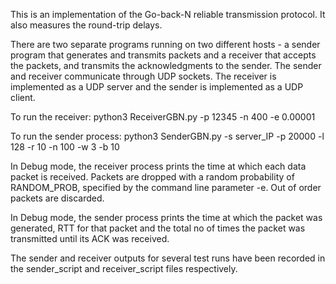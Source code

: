 This is an implementation of the Go-back-N reliable transmission protocol. It also measures the round-trip delays. 

There are two separate programs running on two different hosts - a sender program that generates and transmits packets and a receiver that accepts the packets,
and transmits the acknowledgments to the sender. The sender and receiver communicate through UDP sockets. The receiver is implemented as a UDP server and the sender is implemented as a UDP client.

To run the receiver:
   python3 ReceiverGBN.py -p 12345 -n 400 -e 0.00001

To run the sender process:
   python3 SenderGBN.py -s server_IP -p 20000 -l 128 -r 10 -n 100 -w 3 -b 10
   
In Debug mode, the receiver process prints the time at which each data packet is received. Packets are dropped with a random probability of RANDOM_PROB, specified by the command line parameter -e. Out of order packets are discarded. 

In Debug mode, the sender process prints the time at which the packet was generated, RTT for that packet and the total no of times the packet was transmitted until its ACK was received.

The sender and receiver outputs for several test runs have been recorded in the sender_script and receiver_script files respectively.
